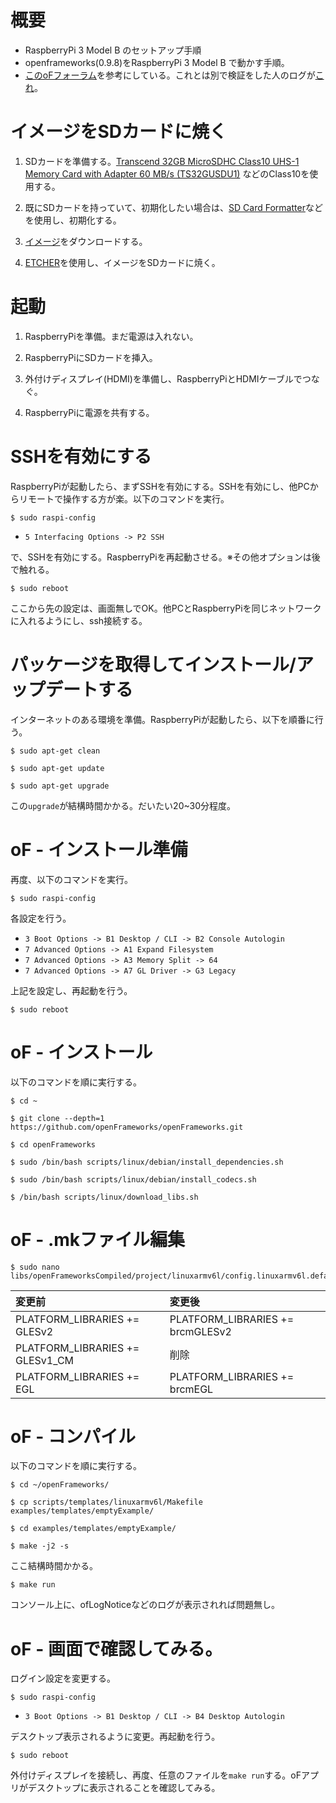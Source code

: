 # 概要
* RaspberryPi 3 Model B のセットアップ手順
* openframeworks(0.9.8)をRaspberryPi 3 Model B で動かす手順。
* [このoFフォーラム](https://forum.openframeworks.cc/t/compiling-of-in-raspbian-stretch/27562/15)を参考にしている。これとは別で検証をした人のログが[これ](https://forum.openframeworks.cc/t/compiling-of-in-raspbian-stretch/27562/32)。

# イメージをSDカードに焼く
1. SDカードを準備する。[Transcend 32GB MicroSDHC Class10 UHS-1 Memory Card with Adapter 60 MB/s (TS32GUSDU1)](https://www.amazon.com/Transcend-MicroSDHC-Class10-Adapter-TS32GUSDU1/dp/B00APCMMDG) などのClass10を使用する。

2. 既にSDカードを持っていて、初期化したい場合は、[SD Card Formatter](https://www.sdcard.org/jp/downloads/formatter_4/)などを使用し、初期化する。

3. [イメージ](http://downloads.raspberrypi.org/raspbian/images/)をダウンロードする。

4. [ETCHER](https://etcher.io)を使用し、イメージをSDカードに焼く。

# 起動

1. RaspberryPiを準備。まだ電源は入れない。

2. RaspberryPiにSDカードを挿入。

3. 外付けディスプレイ(HDMI)を準備し、RaspberryPiとHDMIケーブルでつなぐ。

4. RaspberryPiに電源を共有する。

# SSHを有効にする

RaspberryPiが起動したら、まずSSHを有効にする。SSHを有効にし、他PCからリモートで操作する方が楽。以下のコマンドを実行。

```
$ sudo raspi-config
```

* `5 Interfacing Options -> P2 SSH`

で、SSHを有効にする。RaspberryPiを再起動させる。※その他オプションは後で触れる。

```
$ sudo reboot
```

ここから先の設定は、画面無しでOK。他PCとRaspberryPiを同じネットワークに入れるようにし、ssh接続する。

# パッケージを取得してインストール/アップデートする

インターネットのある環境を準備。RaspberryPiが起動したら、以下を順番に行う。

```
$ sudo apt-get clean
```

```
$ sudo apt-get update
```

```
$ sudo apt-get upgrade
```

この`upgrade`が結構時間かかる。だいたい20~30分程度。

# oF - インストール準備

再度、以下のコマンドを実行。

```
$ sudo raspi-config
```

各設定を行う。

* `3 Boot Options -> B1 Desktop / CLI -> B2 Console Autologin`
* `7 Advanced Options -> A1 Expand Filesystem`
* `7 Advanced Options -> A3 Memory Split -> 64`
* `7 Advanced Options -> A7 GL Driver -> G3 Legacy`

上記を設定し、再起動を行う。

```
$ sudo reboot
```

# oF - インストール

以下のコマンドを順に実行する。

```
$ cd ~
```

```
$ git clone --depth=1 https://github.com/openFrameworks/openFrameworks.git
```

```
$ cd openFrameworks
```

```
$ sudo /bin/bash scripts/linux/debian/install_dependencies.sh
```

```
$ sudo /bin/bash scripts/linux/debian/install_codecs.sh
```

```
$ /bin/bash scripts/linux/download_libs.sh
```

# oF - .mkファイル編集

```
$ sudo nano libs/openFrameworksCompiled/project/linuxarmv6l/config.linuxarmv6l.default.mk
```
| 変更前 | 変更後 |
|:-|:-|
| PLATFORM_LIBRARIES += GLESv2 | PLATFORM_LIBRARIES += brcmGLESv2　|
| PLATFORM_LIBRARIES += GLESv1_CM | 削除　|
| PLATFORM_LIBRARIES += EGL | PLATFORM_LIBRARIES += brcmEGL |

# oF - コンパイル

以下のコマンドを順に実行する。

```
$ cd ~/openFrameworks/
```

```
$ cp scripts/templates/linuxarmv6l/Makefile examples/templates/emptyExample/
```

```
$ cd examples/templates/emptyExample/
```

```
$ make -j2 -s
```

ここ結構時間かかる。

```
$ make run
```

コンソール上に、ofLogNoticeなどのログが表示されれば問題無し。

# oF - 画面で確認してみる。

ログイン設定を変更する。

```
$ sudo raspi-config
```

* `3 Boot Options -> B1 Desktop / CLI -> B4 Desktop Autologin`

デスクトップ表示されるように変更。再起動を行う。

```
$ sudo reboot
```

外付けディスプレイを接続し、再度、任意のファイルを`make run`する。oFアプリがデスクトップに表示されることを確認してみる。
